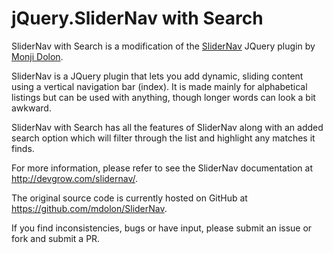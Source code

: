 jQuery.SliderNav with Search
============================

SliderNav with Search is a modification of the [SliderNav](http://devgrow.com/slidernav/) JQuery plugin by [Monji Dolon](http://mdolon.com/).

SliderNav is a JQuery plugin that lets you add dynamic, sliding content using a vertical navigation bar (index).
It is made mainly for alphabetical listings but can be used with anything, though longer words can look a bit awkward.

SliderNav with Search has all the features of SliderNav along with an added search option which will filter through the
list and highlight any matches it finds.

For more information, please refer to see the SliderNav documentation at http://devgrow.com/slidernav/.

The original source code is currently hosted on GitHub at https://github.com/mdolon/SliderNav.

If you find inconsistencies, bugs or have input, please submit an issue or fork and submit a PR.